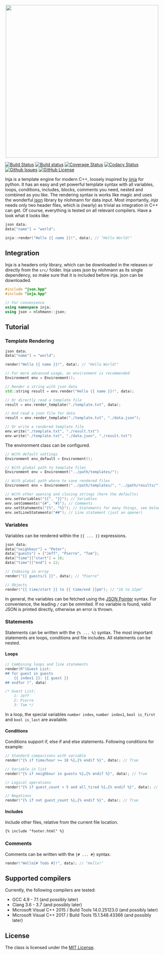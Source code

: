 [<div align="center"><img width="500" src="https://raw.githubusercontent.com/pantor/inja/master/doc/logo.jpg"></div>](https://github.com/pantor/inja/releases)



[![Build Status](https://travis-ci.org/pantor/inja.svg?branch=master)](https://travis-ci.org/pantor/inja)
[![Build status](https://ci.appveyor.com/api/projects/status/qtgniyyg6fn8ich8?svg=true)](https://ci.appveyor.com/project/pantor/inja)
[![Coverage Status](https://img.shields.io/coveralls/pantor/inja.svg)](https://coveralls.io/r/pantor/inja)
[![Codacy Status](https://api.codacy.com/project/badge/Grade/aa2041f1e6e648ae83945d29cfa0da17)](https://www.codacy.com/app/pantor/inja?utm_source=github.com&amp;utm_medium=referral&amp;utm_content=pantor/inja&amp;utm_campaign=Badge_Grade)
[![Github Issues](https://img.shields.io/github/issues/pantor/inja.svg)](http://github.com/pantor/inja/issues)
[![GitHub License](https://img.shields.io/badge/license-MIT-blue.svg)](https://raw.githubusercontent.com/pantor/inja/master/LICENSE)


Inja is a template engine for modern C++, loosely inspired by [jinja](http://jinja.pocoo.org) for python. It has an easy and yet powerful template syntax with all variables, loops, conditions, includes, blocks, comments you need, nested and combined as you like. The rendering syntax is works like magic and uses the wonderful [json](https://github.com/nlohmann/json) library by nlohmann for data input. Most importantly, *inja* needs only two header files, which is (nearly) as trivial as integration in C++ can get. Of course, everything is tested on all relevant compilers. Have a look what it looks like:

```c++
json data;
data["name"] = "world";

inja::render("Hello {{ name }}!", data); // "Hello World!"
```


## Integration

Inja is a headers only library, which can be downloaded in the releases or directly from the `src/` folder. Inja uses json by nlohmann as its single dependency, so make sure that it is included before inja. json can be downloaded.

```c++
#include "json.hpp"
#include "inja.hpp"

// For convenience
using namespace inja;
using json = nlohmann::json;
```


## Tutorial


### Template Rendering
```c++
json data;
data["name"] = "world";

render("Hello {{ name }}!", data); // "Hello World!"

// For more advanced usage, an environment is recommended
Environment env = Environment();

// Render a string with json data
std::string result = env.render("Hello {{ name }}!", data);

// Or directly read a template file
result = env.render_template("./template.txt", data);

// And read a json file for data
result = env.render_template("./template.txt", "./data.json");

// Or write a rendered template file
env.write("./template.txt", "./result.txt")
env.write("./template.txt", "./data.json", "./result.txt")
```

The environment class can be configured.
```c++
// With default settings
Environment env_default = Environment();

// With global path to template files
Environment env = Environment("../path/templates/");

// With global path where to save rendered files
Environment env = Environment("../path/templates/", "../path/results/");

// With other opening and closing strings (here the defaults)
env.setVariables("{{", "}}"); // Variables
env.setComments("{#", "#}"); // Comments
env.setStatements("{%", "%}"); // Statements for many things, see below
env.setLineStatements("##"); // Line statement (just an opener)
```

### Variables

Variables can be rendered within the `{{ ... }}` expressions.
```c++
json data;
data["neighbour"] = "Peter";
data["guests"] = {"Jeff", "Pierre", "Tom"};
data["time"]["start"] = 16;
data["time"]["end"] = 22;

// Indexing in array
render("{{ guests/1 }}", data); // "Pierre"

// Objects
render("{{ time/start }} to {{ time/end }}pm"); // "16 to 22pm"
```
In general, the variables can be fetched using the [JSON Pointer](https://tools.ietf.org/html/rfc6901) syntax. For convenience, the leading `/` can be ommited. If no variable is found, valid JSON is printed directly, otherwise an error is thrown.


### Statements

Statements can be written with the `{% ... %}` syntax. The most important statements are loops, conditions and file includes. All statements can be nested.

#### Loops

```c++
// Combining loops and line statements
render(R"(Guest List:
## for guest in guests
	{{ index1 }}: {{ guest }}
## endfor )", data)

/* Guest List:
	1: Jeff
	2: Pierre
	3: Tom */
```
In a loop, the special variables `number index`, `number index1`, `bool is_first` and `bool is_last` are available.

#### Conditions

Conditions support if, else if and else statements. Following conditions for example:
```c++
// Standard comparisons with variable
render("{% if time/hour >= 18 %}…{% endif %}", data); // True

// Variable in list
render("{% if neighbour in guests %}…{% endif %}", data); // True

// Logical operations
render("{% if guest_count < 5 and all_tired %}…{% endif %}", data); // True

// Negations
render("{% if not guest_count %}…{% endif %}", data); // True
```

#### Includes

Include other files, relative from the current file location.
```
{% include "footer.html" %}
```

### Comments

Comments can be written with the `{# ... #}` syntax.
```c++
render("Hello{# Todo #}!", data); // "Hello!"
```

## Supported compilers

Currently, the following compilers are tested:

- GCC 4.9 - 7.1 (and possibly later)
- Clang 3.6 - 3.7 (and possibly later)
- Microsoft Visual C++ 2015 / Build Tools 14.0.25123.0 (and possibly later)
- Microsoft Visual C++ 2017 / Build Tools 15.1.548.43366 (and possibly later)


## License

The class is licensed under the [MIT License](https://raw.githubusercontent.com/pantor/inja/master/LICENSE).
